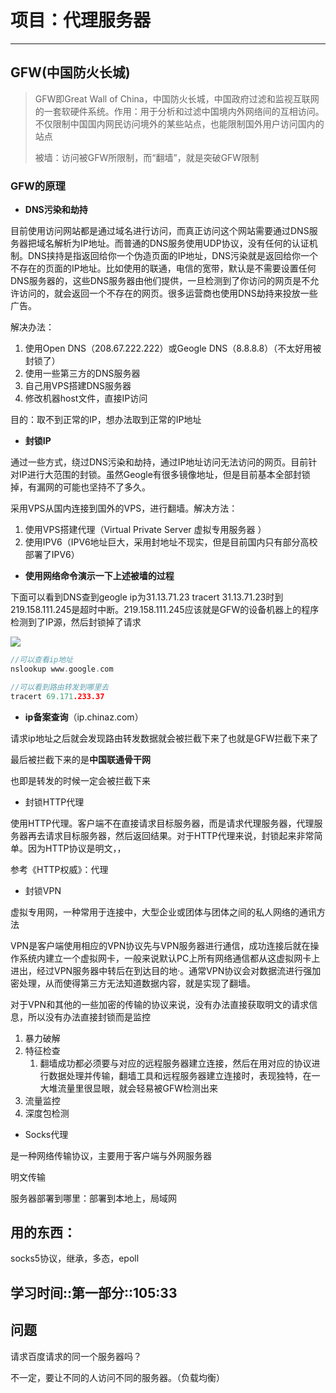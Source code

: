# 项目：代理服务器

----

## GFW(中国防火长城)

>  GFW即Great Wall of China，中国防火长城，中国政府过滤和监视互联网的一套软硬件系统。作用：用于分析和过滤中国境内外网络间的互相访问。不仅限制中国国内网民访问境外的某些站点，也能限制国外用户访问国内的站点
>
> 被墙：访问被GFW所限制，而“翻墙”，就是突破GFW限制

### GFW的原理

- **DNS污染和劫持**

目前使用访问网站都是通过域名进行访问，而真正访问这个网站需要通过DNS服务器把域名解析为IP地址。而普通的DNS服务使用UDP协议，没有任何的认证机制。DNS挟持是指返回给你一个伪造页面的IP地址，DNS污染就是返回给你一个不存在的页面的IP地址。比如使用的联通，电信的宽带，默认是不需要设置任何DNS服务器的，这些DNS服务器由他们提供，一旦检测到了你访问的网页是不允许访问的，就会返回一个不存在的网页。很多运营商也使用DNS劫持来投放一些广告。

解决办法：

1. 使用Open DNS（208.67.222.222）或Geogle DNS（8.8.8.8）（不太好用被封锁了）
2. 使用一些第三方的DNS服务器
3. 自己用VPS搭建DNS服务器
4. 修改机器host文件，直接IP访问

目的：取不到正常的IP，想办法取到正常的IP地址



- **封锁IP**

通过一些方式，绕过DNS污染和劫持，通过IP地址访问无法访问的网页。目前针对IP进行大范围的封锁。虽然Geogle有很多镜像地址，但是目前基本全部封锁掉，有漏网的可能也坚持不了多久。

采用VPS从国内连接到国外的VPS，进行翻墙。解决方法：

1. 使用VPS搭建代理（Virtual Private Server 虚拟专用服务器 ）
2. 使用IPV6（IPV6地址巨大，采用封地址不现实，但是目前国内只有部分高校部署了IPV6）



- **使用网络命令演示一下上述被墙的过程**

下面可以看到DNS查到geogle ip为31.13.71.23 tracert 31.13.71.23时到219.158.111.245是超时中断。219.158.111.245应该就是GFW的设备机器上的程序检测到了IP源，然后封锁掉了请求

![](C:\Users\0\Pictures\项目\网络代理服务器\nslookup.png)

``` c++
//可以查看ip地址
nslookup www.google.com

//可以看到路由转发到哪里去
tracert 69.171.233.37
```



- **ip备案查询**（ip.chinaz.com）

请求ip地址之后就会发现路由转发数据就会被拦截下来了也就是GFW拦截下来了

最后被拦截下来的是**中国联通骨干网**

也即是转发的时候一定会被拦截下来



- 封锁HTTP代理

使用HTTP代理。客户端不在直接请求目标服务器，而是请求代理服务器，代理服务器再去请求目标服务器，然后返回结果。对于HTTP代理来说，封锁起来非常简单。因为HTTP协议是明文，，

参考《HTTP权威》：代理



- 封锁VPN

虚拟专用网，一种常用于连接中，大型企业或团体与团体之间的私人网络的通讯方法

VPN是客户端使用相应的VPN协议先与VPN服务器进行通信，成功连接后就在操作系统内建立一个虚拟网卡，一般来说默认PC上所有网络通信都从这虚拟网卡上进出，经过VPN服务器中转后在到达目的地·。通常VPN协议会对数据流进行强加密处理，从而使得第三方无法知道数据内容，就是实现了翻墙。



对于VPN和其他的一些加密的传输的协议来说，没有办法直接获取明文的请求信息，所以没有办法直接封锁而是监控

1. 暴力破解
2. 特征检查
   1. 翻墙成功都必须要与对应的远程服务器建立连接，然后在用对应的协议进行数据处理并传输，翻墙工具和远程服务器建立连接时，表现独特，在一大堆流量里很显眼，就会轻易被GFW检测出来
3. 流量监控
4. 深度包检测



- Socks代理

是一种网络传输协议，主要用于客户端与外网服务器

明文传输



服务器部署到哪里：部署到本地上，局域网





## 用的东西：

socks5协议，继承，多态，epoll



## 学习时间::第一部分::105:33









## 问题

请求百度请求的同一个服务器吗？

不一定，要让不同的人访问不同的服务器。（负载均衡）
